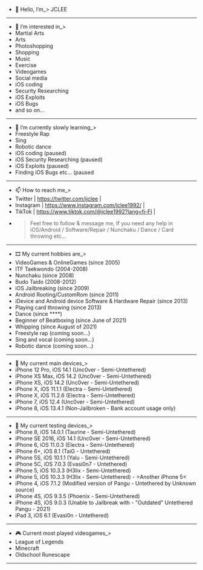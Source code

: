 - 👋 Hello, I’m_> JCLEE
_____________________________________________________________________________________________________________________________
- 👀 I’m interested in_>
- Martial Arts
- Arts
- Photoshopping
- Shopping
- Music
- Exercise
- Videogames
- Social media
- iOS coding
- Security Researching 
- iOS Exploits
- iOS Bugs
- and so on...
_____________________________________________________________________________________________________________________________
- 🌱 I’m currently slowly learning_>
- Freestyle Rap
- Sing
- Robotic dance
- iOS coding (paused)
- iOS Security Researching (paused)
- iOS Exploits (paused)
- Finding iOS Bugs etc... (paused
_____________________________________________________________________________________________________________________________
- 📫 How to reach me_>
- Twitter | https://twitter.com/ijclee |
- Instagram | https://www.instagram.com/jclee1992/ |
- TikTok | https://www.tiktok.com/@jclee1992?lang=fi-FI |
- > Feel free to follow & message me, If you need any help in iOS/Android / Software/Repair / Nunchaku / Dance / Card throwing etc...
_____________________________________________________________________________________________________________________________
- 🎞 My current hobbies are_> 
- VideoGames & OnlineGames (since 2005)
- ITF Taekwondo (2004-2008)
- Nunchaku (since 2008) 
- Budo Taido (2008-2012)
- iOS Jailbreaking (since 2009)
- Android Rooting/CustomRom (since 2011)
- iDevice and Android device Software & Hardware Repair (since 2013)
- Playing card throwing (since 2013)
- Dance (since ****)
- Beginner of Beatboxing (since June of 2021)
- Whipping (since August of 2021)
- Freestyle rap (coming soon...)
- Sing and vocal (coming soon...)
- Robotic dance (coming soon...)
_____________________________________________________________________________________________________________________________
- 📱 My current main devices_> 
- iPhone 12 Pro, iOS 14.1 (Unc0ver - Semi-Untethered)
- iPhone XS Max, iOS 14.2 (Unc0ver - Semi-Untethered)
- iPhone XS, iOS 14.2 (Unc0ver - Semi-Untethered)
- iPhone X, iOS 11.1.1 (Electra - Semi-Untethered)
- iPhone X, iOS 11.2.6 (Electra - Semi-Untethered)
- iPhone 7, iOS 12.4 (Unc0ver - Semi-Untethered)
- iPhone 8, iOS 13.4.1 (Non-Jailbroken - Bank account usage only)
_____________________________________________________________________________________________________________________________
- 📴 My current testing devices_>
- iPhone 8, iOS 14.0.1 (Taurine - Semi-Untethered)
- iPhone SE 2016, iOS 14.1 (Unc0ver - Semi-Untethered)
- iPhone 6, iOS 11.0.3 (Electra - Semi-Untethered)
- iPhone 6+, iOS 8.1 (TaiG - Untethered)
- iPhone 5S, iOS 10.1.1 (Yalu - Semi-Untethered)
- iPhone 5C, iOS 7.0.3 (Evasi0n7 - Untethered)
- iPhone 5, iOS 10.3.3 (H3lix - Semi-Untethered)
- iPhone 5, iOS 10.3.3 (H3lix - Semi-Untethered) - >Another iPhone 5<
- iPhone 4, iOS 7.1.2 (Modified version of Pangu - Untethered by Unknown source)
- iPhone 4S, iOS 9.3.5 (Phoenix - Semi-Untethered) 
- iPhone 4S, iOS 9.0.3 (Unable to Jailbreak with - "Outdated" Untethered Pangu - 2021)
- iPad 3, iOS 6.1 (Evasi0n - Untethered)
_____________________________________________________________________________________________________________________________
- 🎮 Current most played videogames_>
- League of Legends
- Minecraft
- Oldschool Runescape
_____________________________________________________________________________________________________________________________
